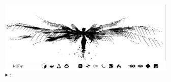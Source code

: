 <img src="./banner.png">
<details><summary> :: </summary>
<!--START_SECTION:waka-->

```
From: 09 August 2024 - To: 05 September 2025

Total Time: 1,812 hrs 15 mins

PHP                        432 hrs 15 mins //////-------------------   22.11 %
Python                     415 hrs 56 mins /////--------------------   21.28 %
Markdown                   219 hrs 42 mins ///----------------------   11.24 %
Other                      142 hrs 42 mins //-----------------------   07.30 %
```

<!--END_SECTION:waka-->
</details>
